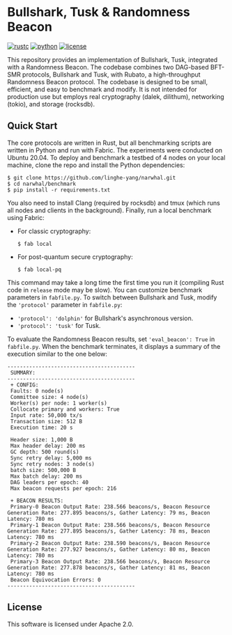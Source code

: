 # Bullshark, Tusk & Randomness Beacon

[![rustc](https://img.shields.io/badge/rustc-1.85+-blue?style=flat-square&logo=rust)](https://www.rust-lang.org)
[![python](https://img.shields.io/badge/python-3.9-blue?style=flat-square&logo=python&logoColor=white)](https://www.python.org/downloads/release/python-390/)
[![license](https://img.shields.io/badge/license-Apache-blue.svg?style=flat-square)](LICENSE)

This repository provides an implementation of Bullshark, Tusk, integrated with a Randomness Beacon. The codebase combines two DAG-based BFT-SMR protocols, Bullshark and Tusk, with Rubato, a high-throughput Randomness Beacon protocol. The codebase is designed to be small, efficient, and easy to benchmark and modify. It is not intended for production use but employs real cryptography (dalek, dilithum), networking (tokio), and storage (rocksdb).

## Quick Start

The core protocols are written in Rust, but all benchmarking scripts are written in Python and run with Fabric. The experiments were conducted on Ubuntu 20.04. To deploy and benchmark a testbed of 4 nodes on your local machine, clone the repo and install the Python dependencies:

```
$ git clone https://github.com/linghe-yang/narwhal.git
$ cd narwhal/benchmark
$ pip install -r requirements.txt
```

You also need to install Clang (required by rocksdb) and tmux (which runs all nodes and clients in the background). Finally, run a local benchmark using Fabric:

- For classic cryptography:

  ```
  $ fab local
  ```
- For post-quantum secure cryptography:

  ```
  $ fab local-pq
  ```

This command may take a long time the first time you run it (compiling Rust code in `release` mode may be slow). You can customize benchmark parameters in `fabfile.py`. To switch between Bullshark and Tusk, modify the `'protocol'` parameter in `fabfile.py`:

- `'protocol': 'dolphin'` for Bullshark's asynchronous version.
- `'protocol': 'tusk'` for Tusk.

To evaluate the Randomness Beacon results, set `'eval_beacon': True` in `fabfile.py`. When the benchmark terminates, it displays a summary of the execution similar to the one below:

```
-----------------------------------------
 SUMMARY:
-----------------------------------------
 + CONFIG:
 Faults: 0 node(s)
 Committee size: 4 node(s)
 Worker(s) per node: 1 worker(s)
 Collocate primary and workers: True
 Input rate: 50,000 tx/s
 Transaction size: 512 B
 Execution time: 20 s

 Header size: 1,000 B
 Max header delay: 200 ms
 GC depth: 500 round(s)
 Sync retry delay: 5,000 ms
 Sync retry nodes: 3 node(s)
 batch size: 500,000 B
 Max batch delay: 200 ms
 DAG leaders per epoch: 40
 Max beacon requests per epoch: 216

 + BEACON RESULTS:
 Primary-0 Beacon Output Rate: 238.566 beacons/s, Beacon Resource Generation Rate: 277.895 beacons/s, Gather Latency: 79 ms, Beacon Latency: 780 ms
 Primary-1 Beacon Output Rate: 238.566 beacons/s, Beacon Resource Generation Rate: 277.895 beacons/s, Gather Latency: 78 ms, Beacon Latency: 780 ms
 Primary-2 Beacon Output Rate: 238.590 beacons/s, Beacon Resource Generation Rate: 277.927 beacons/s, Gather Latency: 80 ms, Beacon Latency: 780 ms
 Primary-3 Beacon Output Rate: 238.566 beacons/s, Beacon Resource Generation Rate: 277.878 beacons/s, Gather Latency: 81 ms, Beacon Latency: 780 ms
 Beacon Equivocation Errors: 0
-----------------------------------------
```

## License

This software is licensed under Apache 2.0.